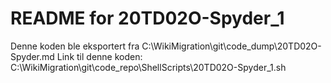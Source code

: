 # README for 20TD02O-Spyder_1
Denne koden ble eksportert fra C:\WikiMigration\git\code_dump\20TD02O-Spyder.md
Link til denne koden: C:\WikiMigration\git\code_repo\ShellScripts\20TD02O-Spyder_1.sh
